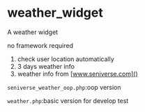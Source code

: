 # weather_widget

A weather widget

no framework required

1. check user location automatically
2. 3 days weather info
3. weather info from [www.seniverse.com]()

`seniverse_weather_oop.php`:oop version

`weather.php`:basic version  for develop test

